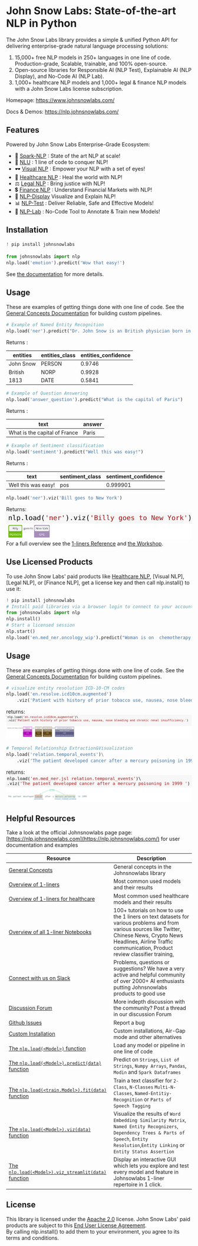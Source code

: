 # John Snow Labs: State-of-the-art NLP in Python

The John Snow Labs library provides a simple & unified Python API for delivering enterprise-grade natural language processing solutions:
1. 15,000+ free NLP models in 250+ languages in one line of code. Production-grade, Scalable, trainable, and 100% open-source.
2. Open-source libraries for Responsible AI (NLP Test), Explainable AI (NLP Display), and No-Code AI (NLP Lab).
3. 1,000+ healthcare NLP models and 1,000+ legal & finance NLP models with a John Snow Labs license subscription.

Homepage: https://www.johnsnowlabs.com/

Docs & Demos: https://nlp.johnsnowlabs.com/


## Features

Powered by John Snow Labs Enterprise-Grade Ecosystem:

- 🚀 [Spark-NLP](https://www.johnsnowlabs.com/spark-nlp/) :  State of the art NLP at scale!
- 🤖 [NLU](https://github.com/JohnSnowLabs/nlu) : 1 line of code to conquer NLP!
- 🕶 [Visual NLP](https://www.johnsnowlabs.com/visual-nlp/) : Empower your NLP with a set of eyes!
- 💊 [Healthcare NLP](https://www.johnsnowlabs.com/healthcare-nlp/) :  Heal the world with NLP!
- ⚖ [Legal NLP](https://www.johnsnowlabs.com/legal-nlp/) : Bring justice with NLP!
- 💲 [Finance NLP](https://www.johnsnowlabs.com/finance-nlp/) : Understand Financial Markets with NLP!
- 🎨 [NLP-Display](https://github.com/JohnSnowLabs/spark-nlp-display)  Visualize and Explain NLP!
- 📊 [NLP-Test](https://github.com/JohnSnowLabs/nlptest) : Deliver Reliable, Safe and Effective Models!
- 🔬 [NLP-Lab](https://www.johnsnowlabs.com/nlp-lab/) : No-Code Tool to Annotate & Train new Models!

## Installation

```python
! pip install johnsnowlabs

from johnsnowlabs import nlp
nlp.load('emotion').predict('Wow that easy!')

```

See [the documentation](https://nlp.johnsnowlabs.com/docs/en/install) for more details.



## Usage

These are examples of getting things done with one line of code.
See the [General Concepts Documentation](https://nlp.johnsnowlabs.com/docs/en/concepts) for building custom pipelines.

```python
# Example of Named Entity Recognition
nlp.load('ner').predict("Dr. John Snow is an British physician born in 1813")
```

Returns :

| entities  | entities_class | entities_confidence | 
|-----------|----------------|:--------------------|
| John Snow | PERSON         | 0.9746              | 
| British   | NORP           | 0.9928              | 
| 1813      | DATE           | 0.5841              | 

```python
# Example of Question Answering 
nlp.load('answer_question').predict("What is the capital of Paris")
```

Returns :

| text                          | answer | 
|-------------------------------|--------|
| What is the capital of France | Paris  | 

```python
# Example of Sentiment classification
nlp.load('sentiment').predict("Well this was easy!")
```

Returns :

| text                | sentiment_class | sentiment_confidence | 
|---------------------|-----------------|:---------------------|
| Well this was easy! | pos             | 0.999901             | 


```python
nlp.load('ner').viz('Bill goes to New York')
```
Returns:    
![ner_viz_opensource](docs/assets/images/readme/ner_viz_opensource.png)
For a full overview see the [1-liners Reference](https://nlp.johnsnowlabs.com/docs/en/examples) and [the Workshop](https://github.com/JohnSnowLabs/spark-nlp-workshop).


## Use Licensed Products

To use John Snow Labs' paid products like [Healthcare NLP](https://www.johnsnowlabs.com/healthcare-nlp), [Visual NLP], [Legal NLP], or [Finance NLP], get a license key and then call nlp.install() to use it:



```python
! pip install johnsnowlabs
# Install paid libraries via a browser login to connect to your account
from johnsnowlabs import nlp
nlp.install()
# Start a licensed session
nlp.start()
nlp.load('en.med_ner.oncology_wip').predict("Woman is on  chemotherapy, carboplatin 300 mg/m2.")
```

## Usage 

These are examples of getting things done with one line of code.
See the [General Concepts Documentation](https://nlp.johnsnowlabs.com/docs/en/concepts) for building custom pipelines.


```python
# visualize entity resolution ICD-10-CM codes 
nlp.load('en.resolve.icd10cm.augmented')
    .viz('Patient with history of prior tobacco use, nausea, nose bleeding and chronic renal insufficiency.')
```
returns:        
![ner_viz_opensource](docs/assets/images/readme/ner_viz_oncology.png)



```python
# Temporal Relationship Extraction&Visualization
nlp.load('relation.temporal_events')\
    .viz('The patient developed cancer after a mercury poisoning in 1999 ')
```
returns:
![relationv_viz](docs/assets/images/readme/relationv_viz.png)

## Helpful Resources
Take a look at the official Johnsnowlabs page page: [https://nlp.johnsnowlabs.com](https://nlp.johnsnowlabs.com/)  for user documentation and examples


| Resource                                                                                                            |                                Description|
|----------------------------------------------------------------------------------------------------------------------|-------------------------------------------|
| [General Concepts](https://nlu.johnsnowlabs.com/docs/en/concepts)                                                    | General concepts in the Johnsnowlabs library
| [Overview of 1-liners](https://nlu.johnsnowlabs.com/docs/en/examples)                                                | Most common used models and their results
| [Overview of 1-liners for healthcare](https://nlu.johnsnowlabs.com/docs/en/examples_hc)                              | Most common used healthcare models and their results 
| [Overview of all 1-liner Notebooks](https://nlu.johnsnowlabs.com/docs/en/notebooks)                                  | 100+ tutorials on how to use the 1 liners on text datasets for various problems and from various sources like Twitter, Chinese News, Crypto News Headlines, Airline Traffic communication, Product review classifier training,
| [Connect with us on Slack](https://join.slack.com/t/spark-nlp/shared_invite/zt-lutct9gm-kuUazcyFKhuGY3_0AMkxqA)      | Problems, questions or suggestions? We have a  very active and helpful community of over 2000+ AI enthusiasts putting Johnsnowlabs products to good use
| [Discussion Forum](https://github.com/JohnSnowLabs/spark-nlp/discussions)                                            | More indepth discussion with the community? Post a thread in our discussion Forum
| [Github Issues](https://github.com/JohnSnowLabs/nlu/issues)                                                          | Report a bug
| [Custom Installation](https://nlu.johnsnowlabs.com/docs/en/install_advanced)                                         | Custom installations, Air-Gap mode and other alternatives   
| [The `nlp.load(<Model>)` function](https://nlu.johnsnowlabs.com/docs/en/load_api)                                    | Load any model or pipeline in one line of code
| [The `nlp.load(<Model>).predict(data)`  function](https://nlu.johnsnowlabs.com/docs/en/predict_api)                  | Predict on  `Strings`, `List of Strings`, `Numpy Arrays`, `Pandas`, `Modin` and  `Spark Dataframes`
| [The `nlp.load(<train.Model>).fit(data)`  function](https://nlu.johnsnowlabs.com/docs/en/training)                   | Train a text classifier for  `2-Class`, `N-Classes` `Multi-N-Classes`, `Named-Entitiy-Recognition` or `Parts of Speech Tagging`
| [The `nlp.load(<Model>).viz(data)`  function](https://nlu.johnsnowlabs.com/docs/en/viz_examples)                     | Visualize the results of `Word Embedding Similarity Matrix`, `Named Entity Recognizers`, `Dependency Trees & Parts of Speech`, `Entity Resolution`,`Entity Linking` or `Entity Status Assertion` 
| [The `nlp.load(<Model>).viz_streamlit(data)`  function](https://nlu.johnsnowlabs.com/docs/en/streamlit_viz_examples) | Display an interactive GUI which lets you explore and test every model and feature in Johnsowlabs 1-liner repertoire in 1 click.


## License
This library is licensed under the [Apache 2.0](https://github.com/JohnSnowLabs/johnsnowlabs/blob/main/LICENSE) license.
John Snow Labs' paid products are subject to this [End User License Agreement](https://www.johnsnowlabs.com/health-nlp-spark-ocr-libraries-eula/).        
By calling nlp.install() to add them to your environment, you agree to its terms and conditions.


